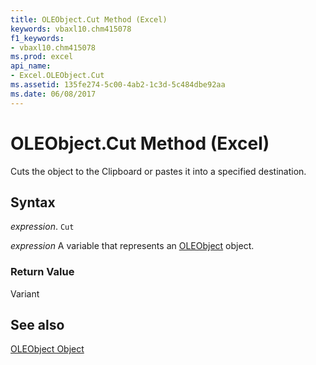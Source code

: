 ```yaml
---
title: OLEObject.Cut Method (Excel)
keywords: vbaxl10.chm415078
f1_keywords:
- vbaxl10.chm415078
ms.prod: excel
api_name:
- Excel.OLEObject.Cut
ms.assetid: 135fe274-5c00-4ab2-1c3d-5c484dbe92aa
ms.date: 06/08/2017
---
```



# OLEObject.Cut Method (Excel)

Cuts the object to the Clipboard or pastes it into a specified destination.


## Syntax

 _expression_. `Cut`

 _expression_ A variable that represents an [OLEObject](Excel.OLEObject.md) object.


### Return Value

Variant


## See also


[OLEObject Object](Excel.OLEObject.md)

